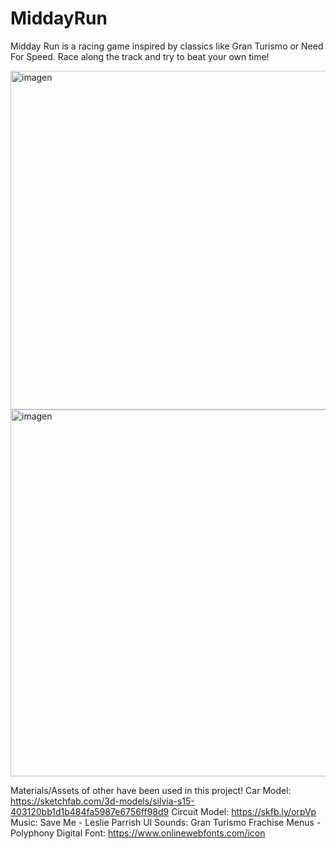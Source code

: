 # MiddayRun
Midday Run is a racing game inspired by classics like Gran Turismo or Need For Speed.
Race along the track and try to beat your own time!

<img width="834" height="542" alt="imagen" src="https://github.com/user-attachments/assets/1f0b16f6-f58e-4700-ad60-1350b3f47f6e" />

<img width="1045" height="587" alt="imagen" src="https://github.com/user-attachments/assets/a62d1ba4-c748-4238-89cf-e6ad0abbc52a" />

Materials/Assets of other have been used in this project!
Car Model: https://sketchfab.com/3d-models/silvia-s15-403120bb1d1b484fa5987e6756ff98d9
Circuit Model: https://skfb.ly/orpVp
Music: Save Me - Leslie Parrish
UI Sounds: Gran Turismo Frachise Menus - Polyphony Digital
Font: https://www.onlinewebfonts.com/icon
